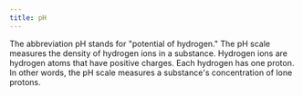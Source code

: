 ```yaml
---
title: pH
---
```


The abbreviation pH stands for "potential of hydrogen." The pH scale measures the density of hydrogen ions in a substance. Hydrogen ions are hydrogen atoms that have positive charges. Each hydrogen has one proton. In other words, the pH scale measures a substance's concentration of lone protons.